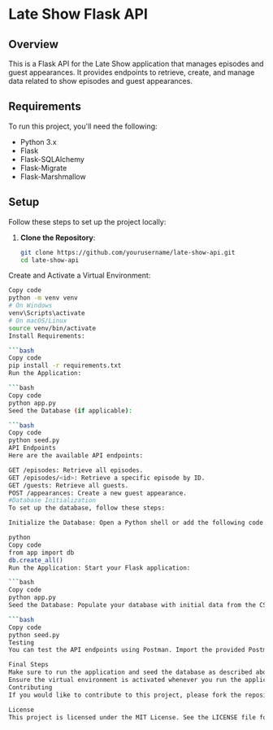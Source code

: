 # Late Show Flask API

## Overview
This is a Flask API for the Late Show application that manages episodes and guest appearances. It provides endpoints to retrieve, create, and manage data related to show episodes and guest appearances.

## Requirements
To run this project, you'll need the following:

- Python 3.x
- Flask
- Flask-SQLAlchemy
- Flask-Migrate
- Flask-Marshmallow

## Setup

Follow these steps to set up the project locally:

1. **Clone the Repository**:
   ```bash
   git clone https://github.com/yourusername/late-show-api.git
   cd late-show-api
Create and Activate a Virtual Environment:

```bash
Copy code
python -m venv venv
# On Windows
venv\Scripts\activate
# On macOS/Linux
source venv/bin/activate
Install Requirements:

```bash
Copy code
pip install -r requirements.txt
Run the Application:

```bash
Copy code
python app.py
Seed the Database (if applicable):

```bash
Copy code
python seed.py
API Endpoints
Here are the available API endpoints:

GET /episodes: Retrieve all episodes.
GET /episodes/<id>: Retrieve a specific episode by ID.
GET /guests: Retrieve all guests.
POST /appearances: Create a new guest appearance.
#Database Initialization
To set up the database, follow these steps:

Initialize the Database: Open a Python shell or add the following code to your app.py to create the database:

python
Copy code
from app import db
db.create_all()
Run the Application: Start your Flask application:

```bash
Copy code
python app.py
Seed the Database: Populate your database with initial data from the CSV files:

```bash
Copy code
python seed.py
Testing
You can test the API endpoints using Postman. Import the provided Postman collection to facilitate testing of all available endpoints.

Final Steps
Make sure to run the application and seed the database as described above before testing.
Ensure the virtual environment is activated whenever you run the application or scripts.
Contributing
If you would like to contribute to this project, please fork the repository and submit a pull request with your changes.

License
This project is licensed under the MIT License. See the LICENSE file for more information.
